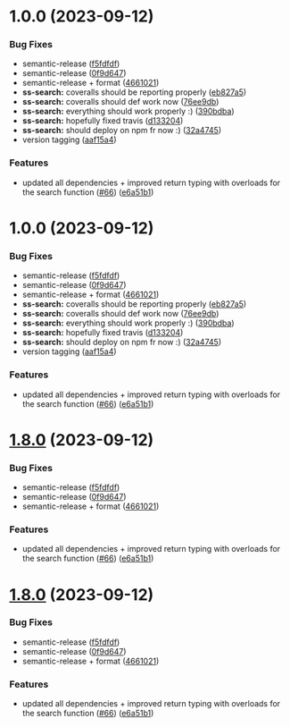 # 1.0.0 (2023-09-12)


### Bug Fixes

* semantic-release ([f5fdfdf](https://github.com/yann510/ss-search/commit/f5fdfdf0f125edd1864c12b65be5a28dda0ac9bb))
* semantic-release ([0f9d647](https://github.com/yann510/ss-search/commit/0f9d647883f81cab4376be7318aeff07438f58aa))
* semantic-release + format ([4661021](https://github.com/yann510/ss-search/commit/4661021c7c4f08951d6b6c468332629333b22e89))
* **ss-search:** coveralls should be reporting properly ([eb827a5](https://github.com/yann510/ss-search/commit/eb827a5d314064b921a376057989dbf3d7aace0e))
* **ss-search:** coveralls should def work now ([76ee9db](https://github.com/yann510/ss-search/commit/76ee9db17a19c9960e84f232fb3955f2f24ed6a6))
* **ss-search:** everything should work properly :) ([390bdba](https://github.com/yann510/ss-search/commit/390bdba6764602d5a8b6beaafd7fd1d20f9872d0))
* **ss-search:** hopefully fixed travis ([d133204](https://github.com/yann510/ss-search/commit/d1332045be314cfccdcafc570a699477bb5ad542))
* **ss-search:** should deploy on npm fr now :) ([32a4745](https://github.com/yann510/ss-search/commit/32a47450043bda29cd0b1478ef5946bf31c8b8f0))
* version tagging ([aaf15a4](https://github.com/yann510/ss-search/commit/aaf15a4185eb101ad14a3bbf376950d17ad3af07))


### Features

* updated all dependencies + improved return typing with overloads for the search function ([#66](https://github.com/yann510/ss-search/issues/66)) ([e6a51b1](https://github.com/yann510/ss-search/commit/e6a51b12fcced416671c1d434b40ee83410e05b3))





# 1.0.0 (2023-09-12)


### Bug Fixes

* semantic-release ([f5fdfdf](https://github.com/yann510/ss-search/commit/f5fdfdf0f125edd1864c12b65be5a28dda0ac9bb))
* semantic-release ([0f9d647](https://github.com/yann510/ss-search/commit/0f9d647883f81cab4376be7318aeff07438f58aa))
* semantic-release + format ([4661021](https://github.com/yann510/ss-search/commit/4661021c7c4f08951d6b6c468332629333b22e89))
* **ss-search:** coveralls should be reporting properly ([eb827a5](https://github.com/yann510/ss-search/commit/eb827a5d314064b921a376057989dbf3d7aace0e))
* **ss-search:** coveralls should def work now ([76ee9db](https://github.com/yann510/ss-search/commit/76ee9db17a19c9960e84f232fb3955f2f24ed6a6))
* **ss-search:** everything should work properly :) ([390bdba](https://github.com/yann510/ss-search/commit/390bdba6764602d5a8b6beaafd7fd1d20f9872d0))
* **ss-search:** hopefully fixed travis ([d133204](https://github.com/yann510/ss-search/commit/d1332045be314cfccdcafc570a699477bb5ad542))
* **ss-search:** should deploy on npm fr now :) ([32a4745](https://github.com/yann510/ss-search/commit/32a47450043bda29cd0b1478ef5946bf31c8b8f0))
* version tagging ([aaf15a4](https://github.com/yann510/ss-search/commit/aaf15a4185eb101ad14a3bbf376950d17ad3af07))


### Features

* updated all dependencies + improved return typing with overloads for the search function ([#66](https://github.com/yann510/ss-search/issues/66)) ([e6a51b1](https://github.com/yann510/ss-search/commit/e6a51b12fcced416671c1d434b40ee83410e05b3))

# [1.8.0](https://github.com/yann510/ss-search/compare/v1.7.0...v1.8.0) (2023-09-12)


### Bug Fixes

* semantic-release ([f5fdfdf](https://github.com/yann510/ss-search/commit/f5fdfdf0f125edd1864c12b65be5a28dda0ac9bb))
* semantic-release ([0f9d647](https://github.com/yann510/ss-search/commit/0f9d647883f81cab4376be7318aeff07438f58aa))
* semantic-release + format ([4661021](https://github.com/yann510/ss-search/commit/4661021c7c4f08951d6b6c468332629333b22e89))


### Features

* updated all dependencies + improved return typing with overloads for the search function ([#66](https://github.com/yann510/ss-search/issues/66)) ([e6a51b1](https://github.com/yann510/ss-search/commit/e6a51b12fcced416671c1d434b40ee83410e05b3))





# [1.8.0](https://github.com/yann510/ss-search/compare/v1.7.0...v1.8.0) (2023-09-12)


### Bug Fixes

* semantic-release ([f5fdfdf](https://github.com/yann510/ss-search/commit/f5fdfdf0f125edd1864c12b65be5a28dda0ac9bb))
* semantic-release ([0f9d647](https://github.com/yann510/ss-search/commit/0f9d647883f81cab4376be7318aeff07438f58aa))
* semantic-release + format ([4661021](https://github.com/yann510/ss-search/commit/4661021c7c4f08951d6b6c468332629333b22e89))


### Features

* updated all dependencies + improved return typing with overloads for the search function ([#66](https://github.com/yann510/ss-search/issues/66)) ([e6a51b1](https://github.com/yann510/ss-search/commit/e6a51b12fcced416671c1d434b40ee83410e05b3))
